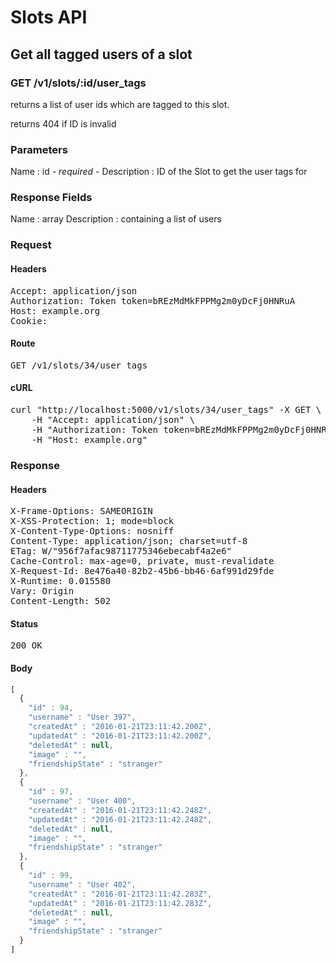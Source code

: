 # Slots API

## Get all tagged users of a slot

### GET /v1/slots/:id/user_tags

returns a list of user ids which are tagged to this slot.

returns 404 if ID is invalid

### Parameters

Name : id *- required -*
Description : ID of the Slot to get the user tags for


### Response Fields

Name : array
Description : containing a list of users

### Request

#### Headers

<pre>Accept: application/json
Authorization: Token token=bREzMdMkFPPMg2m0yDcFj0HNRuA
Host: example.org
Cookie: </pre>

#### Route

<pre>GET /v1/slots/34/user_tags</pre>

#### cURL

<pre class="request">curl &quot;http://localhost:5000/v1/slots/34/user_tags&quot; -X GET \
	-H &quot;Accept: application/json&quot; \
	-H &quot;Authorization: Token token=bREzMdMkFPPMg2m0yDcFj0HNRuA&quot; \
	-H &quot;Host: example.org&quot;</pre>

### Response

#### Headers

<pre>X-Frame-Options: SAMEORIGIN
X-XSS-Protection: 1; mode=block
X-Content-Type-Options: nosniff
Content-Type: application/json; charset=utf-8
ETag: W/&quot;956f7afac98711775346ebecabf4a2e6&quot;
Cache-Control: max-age=0, private, must-revalidate
X-Request-Id: 8e476a40-82b2-45b6-bb46-6af991d29fde
X-Runtime: 0.015580
Vary: Origin
Content-Length: 502</pre>

#### Status

<pre>200 OK</pre>

#### Body

```javascript
[
  {
    "id" : 94,
    "username" : "User 397",
    "createdAt" : "2016-01-21T23:11:42.200Z",
    "updatedAt" : "2016-01-21T23:11:42.200Z",
    "deletedAt" : null,
    "image" : "",
    "friendshipState" : "stranger"
  },
  {
    "id" : 97,
    "username" : "User 400",
    "createdAt" : "2016-01-21T23:11:42.248Z",
    "updatedAt" : "2016-01-21T23:11:42.248Z",
    "deletedAt" : null,
    "image" : "",
    "friendshipState" : "stranger"
  },
  {
    "id" : 99,
    "username" : "User 402",
    "createdAt" : "2016-01-21T23:11:42.283Z",
    "updatedAt" : "2016-01-21T23:11:42.283Z",
    "deletedAt" : null,
    "image" : "",
    "friendshipState" : "stranger"
  }
]
```
